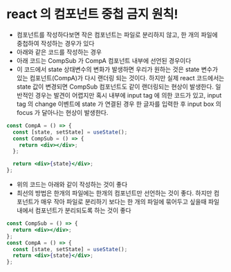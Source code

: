 # react 의 컴포넌트 중첩 금지 원칙!

- 컴포넌트를 작성하다보면 작은 컴포넌트는 파일로 분리하지 않고, 한 개의 파일에 중첩하여 작성하는 경우가 있다
- 아래와 같은 코드를 작성하는 경우
- 아래 코드는 CompSub 가 CompA 컴포넌트 내부에 선언된 경우이다
- 이 코드에서 state 상태변수의 변화가 발생하면 우리가 원하는 것은 state 변수가 있는 컴포넌트(CompA)가 다시 랜더링 되는 것이다.
  하지만 실제 react 코드에서는 state 값이 변경되면 CompSub 컴포넌트도 같이 랜더링되는 현상이 발생한다. 일반적인 경우는 발견이 어렵지만
  혹시 내부에 input tag 에 의한 코드가 있고, input tag 의 change 이벤트에 state 가 연결된 경우 한 글자를 입력한 후 input box 의 focus 가
  달아나는 현상이 발생한다.

```jsx
const CompA = () => {
  const [state, setState] = useState();
  const CompSub = () => {
    return <div></div>;
  };

  return <div>{state}</div>;
};
```

- 위의 코드는 아래와 같이 작성하는 것이 좋다
- 최선의 방법은 한개의 파일에는 한개의 컴포넌트만 선언하는 것이 좋다. 하지만 컴포넌트가 매우 작아 파일로 분리하기 보다는 한 개의 파일에 묶어두고
  싶을때 파일내에서 컴포넌트가 분리되도록 하는 것이 좋다

```jsx
const CompSub = () => {
  return <div></div>;
};
const CompA = () => {
  const [state, setState] = useState();
  return <div>{state}</div>;
};
```
